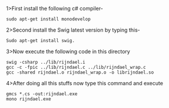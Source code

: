 1>First install the following c# compiler-

<code>sudo apt-get install monodevelop</code>

2>Second install the Swig latest version by typing this-

<code>Sudo apt-get install swig.</code>

3>Now execute the following code in this directory

	swig -csharp ../lib/rijndael.i
	gcc -c -fpic ../lib/rijndael.c ../lib/rijndael_wrap.c
	gcc -shared rijndael.o rijndael_wrap.o -o librijndael.so

4>After doing all this stuffs now type this command and execute
		
	gmcs *.cs -out:rijndael.exe
	mono rijndael.exe


